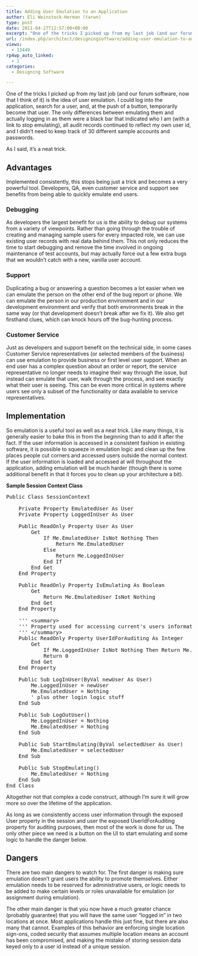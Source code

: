 ```yaml
---
title: Adding User Emulation to an Application
author: Eli Weinstock-Herman (tarwn)
type: post
date: 2011-04-27T12:57:00+00:00
excerpt: "One of the tricks I picked up from my last job (and our forum software, now that I think of it) is the idea of user emulation. I could log into the application, search for a user, and, at the push of a button, temporarily become that user. The only differences between emulating them and actually logging in as them were a black bar that indicated who I am (with a link to stop emulating), all audit records continued to reflect my own user id, and I didn't need to keep track of 30 different sample accounts and passwords."
url: /index.php/architect/designingsoftware/adding-user-emulation-to-an/
views:
  - 13449
rp4wp_auto_linked:
  - 1
categories:
  - Designing Software

---
```

One of the tricks I picked up from my last job (and our forum software, now that I think of it) is the idea of user emulation. I could log into the application, search for a user, and, at the push of a button, temporarily become that user. The only differences between emulating them and actually logging in as them were a black bar that indicated who I am (with a link to stop emulating), all audit records continued to reflect my own user id, and I didn&#8217;t need to keep track of 30 different sample accounts and passwords.

As I said, it&#8217;s a neat trick. 

## Advantages

Implemented consistently, this stops being just a trick and becomes a very powerful tool. Developers, QA, even customer service and support see benefits from being able to quickly emulate end users.

### Debugging

As developers the largest benefit for us is the ability to debug our systems from a variety of viewpoints. Rather than going through the trouble of creating and managing sample users for every impacted role, we can use existing user records with real data behind them. This not only reduces the time to start debugging and remove the time involved in ongoing maintenance of test accounts, but may actually force out a few extra bugs that we wouldn&#8217;t catch with a new, vanilla user account.

### Support

Duplicating a bug or answering a question becomes a lot easier when we can emulate the person on the other end of the bug report or phone. We can emulate the person in our production environment and in our development environment and verify that both environments break in the same way (or that development doesn&#8217;t break after we fix it). We also get firsthand clues, which can knock hours off the bug-hunting process.

### Customer Service

Just as developers and support benefit on the technical side, in some cases Customer Service representatives (or selected members of the business) can use emulation to provide business or first level user support. When an end user has a complex question about an order or report, the service representative no longer needs to imagine their way through the issue, but instead can emulate that user, walk through the process, and see exactly what their user is seeing. This can be even more critical in systems where users see only a subset of the functionality or data available to service representatives.

## Implementation

So emulation is a useful tool as well as a neat trick. Like many things, it is generally easier to bake this in from the beginning than to add it after the fact. If the user information is accessed in a consistent fashion in existing software, it is possible to squeeze in emulation logic and clean up the few places people cut corners and accessed users outside the normal context. If the user information is loaded and accessed at will throughout the application, adding emulation will be much harder (though there is some additional benefit in that it forces you to clean up your architecture a bit).

**Sample Session Context Class**

<pre>Public Class SessionContext

	Private Property EmulatedUser As User
	Private Property LoggedInUser As User

	Public ReadOnly Property User As User
		Get
			If Me.EmulatedUser IsNot Nothing Then
				Return Me.EmulatedUser
			Else
				Return Me.LoggedInUser
			End If
		End Get
	End Property

	Public ReadOnly Property IsEmulating As Boolean
		Get
			Return Me.EmulatedUser IsNot Nothing
		End Get
	End Property

	''' &lt;summary&gt;
	''' Property used for accessing current's users information for auditing
	''' &lt;/summary&gt;
	Public ReadOnly Property UserIdForAuditing As Integer
		Get
			If Me.LoggedInUser IsNot Nothing Then Return Me.LoggedInUser.UserID
			Return 0
		End Get
	End Property

	Public Sub LogInUser(ByVal newUser As User)
		Me.LoggedInUser = newUser
		Me.EmulatedUser = Nothing
		' plus other login logic stuff
	End Sub

	Public Sub LogOutUser()
		Me.LoggedInUser = Nothing
		Me.EmulatedUser = Nothing
	End Sub

	Public Sub StartEmulating(ByVal selectedUser As User)
		Me.EmulatedUser = selectedUser
	End Sub

	Public Sub StopEmulating()
		Me.EmulatedUser = Nothing
	End Sub
End Class</pre>

Altogether not that complex a code construct, although I&#8217;m sure it will grow more so over the lifetime of the application. 

As long as we consistently access user information through the exposed User property in the session and user the exposed UserIdForAuditing property for auditing purposes, then most of the work is done for us. The only other piece we need is a button on the UI to start emulating and some logic to handle the danger below.

## Dangers

There are two main dangers to watch for. The first danger is making sure emulation doesn&#8217;t grant users the ability to promote themselves. Either emulation needs to be reserved for administrative users, or logic needs to be added to make certain levels or roles unavailable for emulation (or assignment during emulation).

The other main danger is that you now have a much greater chance (probably guarantee) that you will have the same user &#8220;logged in&#8221; in two locations at once. Most applications handle this just fine, but there are also many that cannot. Examples of this behavior are enforcing single location sign-ons, coded security that assumes multiple location means an account has been compromised, and making the mistake of storing session data keyed only to a user id instead of a unique session.